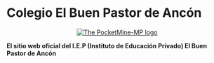 # Colegio El Buen Pastor de Ancón
<p align="center">
	<a href="https://pmmp.io">
		<picture>
			<source srcset="https://github.com/TheProXD123/ORANGE/images/escudo.png" media="(prefers-color-scheme: dark)">
			<img src="https://github.com/TheProXD123/ORANGE/images/escudo.png" alt="The PocketMine-MP logo" title="PocketMine" loading="eager" />
		</picture>
	</a><br>
</p>
	<b>El sitio web oficial del I.E.P (Instituto de Educación Privado) El Buen Pastor de Ancón
</b>


